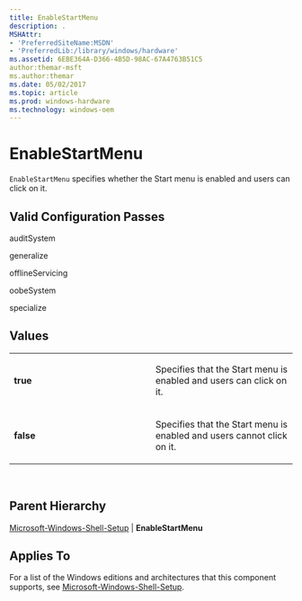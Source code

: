 ```yaml
---
title: EnableStartMenu
description: .
MSHAttr:
- 'PreferredSiteName:MSDN'
- 'PreferredLib:/library/windows/hardware'
ms.assetid: 6EBE364A-D366-4B5D-98AC-67A4763B51C5
author:themar-msft
ms.author:themar
ms.date: 05/02/2017
ms.topic: article
ms.prod: windows-hardware
ms.technology: windows-oem
---
```


# EnableStartMenu


`EnableStartMenu` specifies whether the Start menu is enabled and users can click on it.

## Valid Configuration Passes


auditSystem

generalize

offlineServicing

oobeSystem

specialize

## Values


<table>
<colgroup>
<col width="50%" />
<col width="50%" />
</colgroup>
<tbody>
<tr class="odd">
<td><p><strong>true</strong></p></td>
<td><p>Specifies that the Start menu is enabled and users can click on it.</p></td>
</tr>
<tr class="even">
<td><p><strong>false</strong></p></td>
<td><p>Specifies that the Start menu is enabled and users cannot click on it.</p></td>
</tr>
</tbody>
</table>

 

## Parent Hierarchy


[Microsoft-Windows-Shell-Setup](microsoft-windows-shell-setup.md) | **EnableStartMenu**

## Applies To


For a list of the Windows editions and architectures that this component supports, see [Microsoft-Windows-Shell-Setup](microsoft-windows-shell-setup.md).

 

 






